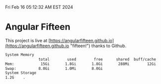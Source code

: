 Fri Feb 16 05:12:32 AM EST 2024

# Angular Fifteen


This project is live at [https://angularfifteen.github.io](https://angularfifteen.github.io "fifteen!") thanks to Github.

```bash
System Memory
               total        used        free      shared  buff/cache   available
Mem:            15Gi       1.8Gi       1.8Gi       288Mi        12Gi        13Gi
Swap:          8.0Gi       1.0Mi       8.0Gi
System Storage
1.2G	.
```
```bash
